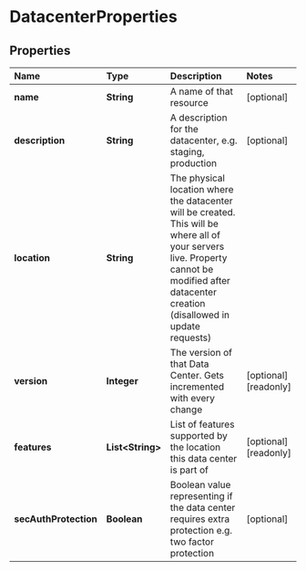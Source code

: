 # DatacenterProperties

## Properties

| Name | Type | Description | Notes |
| :--- | :--- | :--- | :--- |
| **name** | **String** | A name of that resource | \[optional\] |
| **description** | **String** | A description for the datacenter, e.g. staging, production | \[optional\] |
| **location** | **String** | The physical location where the datacenter will be created. This will be where all of your servers live. Property cannot be modified after datacenter creation \(disallowed in update requests\) |  |
| **version** | **Integer** | The version of that Data Center. Gets incremented with every change | \[optional\] \[readonly\] |
| **features** | **List&lt;String&gt;** | List of features supported by the location this data center is part of | \[optional\] \[readonly\] |
| **secAuthProtection** | **Boolean** | Boolean value representing if the data center requires extra protection e.g. two factor protection | \[optional\] |

